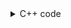 <details><summary>C++ code</summary>

![](../../../../assets/convert-array-to-reduced-form.png)

</details>

